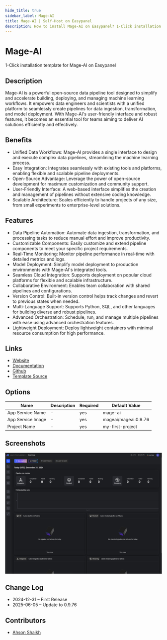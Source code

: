 ```yaml
---
hide_title: true
sidebar_label: Mage-AI
title: Mage-AI | Self-Host on Easypanel
description: How to install Mage-AI on Easypanel? 1-Click installation template for Mage-AI on Easypanel
---
```


<!-- generated -->

# Mage-AI

1-Click installation template for Mage-AI on Easypanel

## Description

Mage-AI is a powerful open-source data pipeline tool designed to simplify and accelerate building, deploying, and managing machine learning workflows. It empowers data engineers and scientists with a unified platform to seamlessly create pipelines for data ingestion, transformation, and model deployment. With Mage-AI&#39;s user-friendly interface and robust features, it becomes an essential tool for teams aiming to deliver AI solutions efficiently and effectively.

## Benefits

- Unified Data Workflows: Mage-AI provides a single interface to design and execute complex data pipelines, streamlining the machine learning process.
- Easy Integration: Integrates seamlessly with existing tools and platforms, enabling flexible and scalable pipeline deployments.
- Open-Source Advantage: Leverage the power of open-source development for maximum customization and community support.
- User-Friendly Interface: A web-based interface simplifies the creation and management of pipelines without extensive coding knowledge.
- Scalable Architecture: Scales efficiently to handle projects of any size, from small experiments to enterprise-level solutions.

## Features

- Data Pipeline Automation: Automate data ingestion, transformation, and processing tasks to reduce manual effort and improve productivity.
- Customizable Components: Easily customize and extend pipeline components to meet your specific project requirements.
- Real-Time Monitoring: Monitor pipeline performance in real-time with detailed metrics and logs.
- Model Deployment: Simplify model deployment to production environments with Mage-AI's integrated tools.
- Seamless Cloud Integration: Supports deployment on popular cloud platforms for flexible and scalable infrastructure.
- Collaborative Environment: Enables team collaboration with shared pipelines and configurations.
- Version Control: Built-in version control helps track changes and revert to previous states when needed.
- Multi-Language Support: Supports Python, SQL, and other languages for building diverse and robust pipelines.
- Advanced Orchestration: Schedule, run, and manage multiple pipelines with ease using advanced orchestration features.
- Lightweight Deployment: Deploy lightweight containers with minimal resource consumption for high performance.

## Links

- [Website](https://docs.mage.ai/introduction/overview)
- [Documentation](https://docs.mage.ai/)
- [Github](https://github.com/mage-ai/mage-ai)
- [Template Source](https://github.com/easypanel-io/templates/tree/main/templates/mageai)

## Options

Name | Description | Required | Default Value
-|-|-|-
App Service Name | - | yes | mage-ai
App Service Image | - | yes | mageai/mageai:0.9.76
Project Name | - | yes | my-first-project

## Screenshots

![Mage-AI Screenshot](./assets/screenshot.png)

## Change Log

- 2024-12-31 – First Release
- 2025-06-05 – Update to 0.9.76

## Contributors

- [Ahson Shaikh](https://github.com/Ahson-Shaikh)

